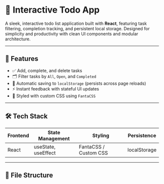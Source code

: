 # 📝 Interactive Todo App

A sleek, interactive todo list application built with **React**, featuring task filtering, completion tracking, and persistent local storage. Designed for simplicity and productivity with clean UI components and modular architecture.

---

## 🚀 Features

- ✅ Add, complete, and delete tasks
- 🗂️ Filter tasks by `All`, `Open`, and `Completed`
- 💾 Automatic saving to `localStorage` (persists across page reloads)
- ⚡ Instant feedback with stateful UI updates
- 🎨 Styled with custom CSS using `FantaCSS`

---

## 🛠️ Tech Stack

| Frontend | State Management | Styling     | Persistence |
|----------|------------------|-------------|-------------|
| React    | useState, useEffect | FantaCSS / Custom CSS | localStorage |

---

## 📁 File Structure


